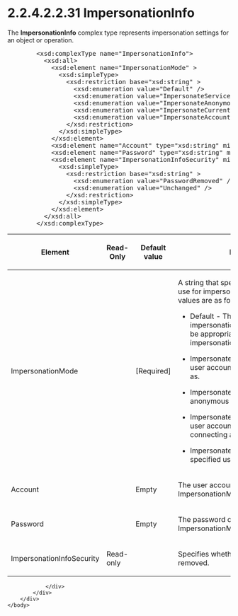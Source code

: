 <html dir="LTR" xmlns:mshelp="http://msdn.microsoft.com/mshelp" xmlns:ddue="http://ddue.schemas.microsoft.com/authoring/2003/5" xmlns:xlink="http://www.w3.org/1999/xlink" xmlns:tool="http://www.microsoft.com/tooltip">
    <head>
        <meta http-equiv="Content-Type" content="text/html; CHARSET=utf-8"></meta>
        <meta name="save" content="history"></meta>
        <title>2.2.4.2.2.31 ImpersonationInfo</title>
        <xml>
            <mshelp:toctitle title="2.2.4.2.2.31 ImpersonationInfo"></mshelp:toctitle>
            <mshelp:rltitle title="[MS-SSAS]: ImpersonationInfo"></mshelp:rltitle>
            <mshelp:keyword index="A" term="3d68e137-0630-4157-8d53-933e63839ab8"></mshelp:keyword>
            <mshelp:attr name="DCSext.ContentType" value="open specification"></mshelp:attr>
            <mshelp:attr name="AssetID" value="3d68e137-0630-4157-8d53-933e63839ab8"></mshelp:attr>
            <mshelp:attr name="TopicType" value="kbRef"></mshelp:attr>
            <mshelp:attr name="DCSext.Title" value="[MS-SSAS]: ImpersonationInfo" />
        </xml>
    </head>
    <body>
        <div id="header">
            <h1 class="heading">2.2.4.2.2.31 ImpersonationInfo</h1>
        </div>
        <div id="mainSection">
            <div id="mainBody">
                <div id="allHistory" class="saveHistory"></div>
                <div id="sectionSection0" class="section" name="collapseableSection">
                    

<p>The <b>ImpersonationInfo</b> complex type represents
impersonation settings for an object or operation.</p>

<dl>
<dd>
<div><pre>   &lt;xsd:complexType name=&quot;ImpersonationInfo&quot;&gt;
     &lt;xsd:all&gt;
       &lt;xsd:element name=&quot;ImpersonationMode&quot; &gt;
         &lt;xsd:simpleType&gt;
           &lt;xsd:restriction base=&quot;xsd:string&quot; &gt;
             &lt;xsd:enumeration value=&quot;Default&quot; /&gt;
             &lt;xsd:enumeration value=&quot;ImpersonateServiceAccount&quot; /&gt;
             &lt;xsd:enumeration value=&quot;ImpersonateAnonymous&quot; /&gt;
             &lt;xsd:enumeration value=&quot;ImpersonateCurrentUser&quot; /&gt;
             &lt;xsd:enumeration value=&quot;ImpersonateAccount&quot; /&gt;
           &lt;/xsd:restriction&gt;
         &lt;/xsd:simpleType&gt;
       &lt;/xsd:element&gt;
       &lt;xsd:element name=&quot;Account&quot; type=&quot;xsd:string&quot; minOccurs=&quot;0&quot;/&gt;
       &lt;xsd:element name=&quot;Password&quot; type=&quot;xsd:string&quot; minOccurs=&quot;0&quot;/&gt;
       &lt;xsd:element name=&quot;ImpersonationInfoSecurity&quot; minOccurs=&quot;0&quot;&gt;
         &lt;xsd:simpleType&gt;
           &lt;xsd:restriction base=&quot;xsd:string&quot; &gt;
             &lt;xsd:enumeration value=&quot;PasswordRemoved&quot; /&gt;
             &lt;xsd:enumeration value=&quot;Unchanged&quot; /&gt;
           &lt;/xsd:restriction&gt;
         &lt;/xsd:simpleType&gt;
       &lt;/xsd:element&gt;
     &lt;/xsd:all&gt;
   &lt;/xsd:complexType&gt;
</pre></div>
</dd></dl>

<table>
 <thead>
  <tr>
   <th>
   <p>Element</p>
   </th>
   <th>
   <p>Read-Only</p>
   </th>
   <th>
   <p>Default value</p>
   </th>
   <th>
   <p>Description</p>
   </th>
  </tr>
 </thead>
 <tr>
  <td>
  <p>ImpersonationMode</p>
  </td>
  <td>
  <p> </p>
  </td>
  <td>
  <p>[Required]</p>
  </td>
  <td>
  <p>A string that specifies the credentials to use for
  impersonation. The enumeration values are as follows:</p>
  <ul><li><p><span><span>  
  </span></span><span>Default - The server uses the
  impersonation method that it deems to be appropriate for the context in which
  impersonation is used.</span></p>
  </li><li><p><span><span>  
  </span></span><span>ImpersonateServiceAccount - Use
  the user account that the server is running as.</span></p>
  </li><li><p><span><span>  
  </span></span><span>ImpersonateAnonymous - Use the
  anonymous user account.</span></p>
  </li><li><p><span><span>  
  </span></span><span>ImpersonateCurrentUser - Use the
  user account that the client is connecting as.</span></p>
  </li><li><p><span><span>  
  </span></span><span>ImpersonateAccount - Use the
  specified user account.<a id="Appendix_A_Target_96"></a><a href="b9ac4859-2662-44ca-b131-9addd8b953dc.html#Appendix_A_96" aria-label="Product behavior note 96">&lt;96&gt;</a></span></p>
  </li></ul></td>
 </tr>
 <tr>
  <td>
  <p>Account</p>
  </td>
  <td>
  <p> </p>
  </td>
  <td>
  <p>Empty</p>
  </td>
  <td>
  <p>The user account to impersonate when
  ImpersonationMode=ImpersonateAccount.</p>
  </td>
 </tr>
 <tr>
  <td>
  <p>Password</p>
  </td>
  <td>
  <p> </p>
  </td>
  <td>
  <p>Empty</p>
  </td>
  <td>
  <p>The password of the user account when
  ImpersonationMode=ImpersonateAccount.</p>
  </td>
 </tr>
 <tr>
  <td>
  <p>ImpersonationInfoSecurity</p>
  </td>
  <td>
  <p>Read-only</p>
  </td>
  <td>
  <p> </p>
  </td>
  <td>
  <p>Specifies whether the password was removed.</p>
  </td>
 </tr>
</table>

<p> </p>


                </div>
            </div>
        </div>
    </body>
</html>
